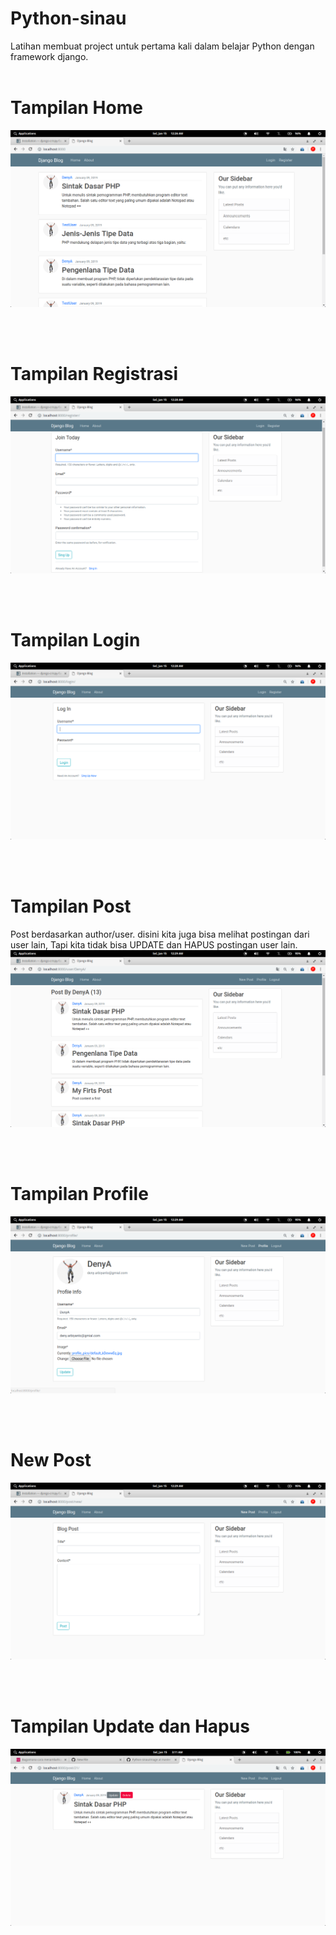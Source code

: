 # Python-sinau
Latihan membuat project untuk pertama kali dalam belajar Python dengan framework django.
<br></br>

# Tampilan Home
![Screenshot](https://github.com/PinokioWeb/Python-sinau/blob/master/image/Screenshot%20from%202019-01-15%2000-26-53.png)

<br></br>
# Tampilan Registrasi
![screenshot](https://github.com/PinokioWeb/Python-sinau/blob/master/image/Screenshot%20from%202019-01-15%2000-28-10.png)

<br></br>
# Tampilan Login
![screenshot](https://github.com/PinokioWeb/Python-sinau/blob/master/image/Screenshot%20from%202019-01-15%2000-28-18.png)

<br></br>
# Tampilan Post 
Post berdasarkan author/user. disini kita juga bisa melihat postingan dari user lain, Tapi kita tidak bisa UPDATE dan HAPUS postingan user lain.
![screenshot](https://github.com/PinokioWeb/Python-sinau/blob/master/image/Screenshot%20from%202019-01-15%2000-29-11.png)

<br></br>
# Tampilan Profile
![screenshot](https://github.com/PinokioWeb/Python-sinau/blob/master/image/Screenshot%20from%202019-01-15%2000-29-18.png)

<br></br>
# New Post
![screenshot](https://github.com/PinokioWeb/Python-sinau/blob/master/image/Screenshot%20from%202019-01-15%2000-29-22.png)

<br></br>
# Tampilan Update dan Hapus
![screenshot](https://github.com/PinokioWeb/Python-sinau/blob/master/image/Screenshot%20from%202019-01-15%2003-11-19.png)
